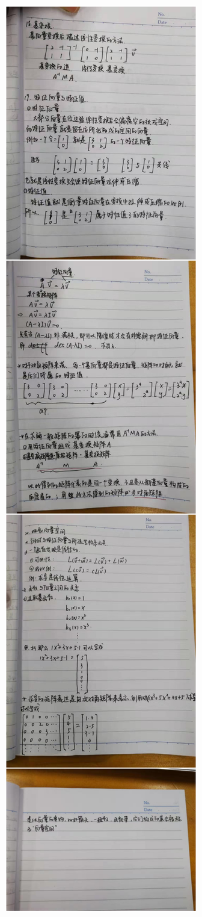 ![Image text](https://github.com/LiQianqian123/hello-world/blob/master/14.jpg)
![Image text](https://github.com/LiQianqian123/hello-world/blob/master/15.jpg)
![Image text](https://github.com/LiQianqian123/hello-world/blob/master/16.jpg)
![Image text](https://github.com/LiQianqian123/hello-world/blob/master/17.jpg)
